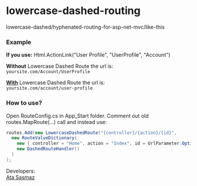 lowercase-dashed-routing
========================

lowercase-dashed/hyphenated-routing-for-asp-net-mvc/like-this


<h3>Example</h3>
<strong>If you use:</strong>
Html.ActionLink("User Profile", "UserProfile", "Account")

**Without** Lowercase Dashed Route the url is:<br />
`yoursite.com/Account/UserProfile`

**<u>With</u>** Lowercase Dashed Route the url is:<br />
`yoursite.com/account/user-profile`

<h3>How to use?</h3>
Open RouteConfig.cs in App_Start folder. Comment out old routes.MapRoute(...) call and instead use:

```c#
routes.Add(new LowercaseDashedRoute("{controller}/{action}/{id}",
  new RouteValueDictionary(
    new { controller = "Home", action = "Index", id = UrlParameter.Optional }),
    new DashedRouteHandler()
  )
);
```

Developers: <br/>
[Ata Sasmaz](http://www.ata.io)
